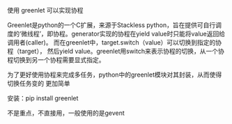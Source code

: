 使用 greenlet 可以实现协程

Greenlet是python的一个C扩展，来源于Stackless python，旨在提供可自行调度的‘微线程’，即协程。generator实现的协程在yield value时只能将value返回给调用者(caller)。 而在greenlet中，target.switch（value）可以切换到指定的协程（target）， 然后yield value。greenlet用switch来表示协程的切换，从一个协程切换到另一个协程需要显式指定。

为了更好使用协程来完成多任务，python中的greenlet模块对其封装，从而使得切换任务变的
更加简单

安装：pip install greenlet 

不是重点，不直接用，一般使用的是gevent

